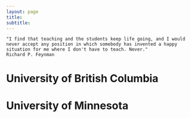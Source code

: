 ```yaml
---
layout: page
title: 
subtitle: 
---
```

 `"I find that teaching and the students keep life going, and I would never accept any position in which somebody has invented a happy situation for me where I don't have to teach. Never."` <br />
`Richard P. Feynman` 

# University of British Columbia 

# University of Minnesota